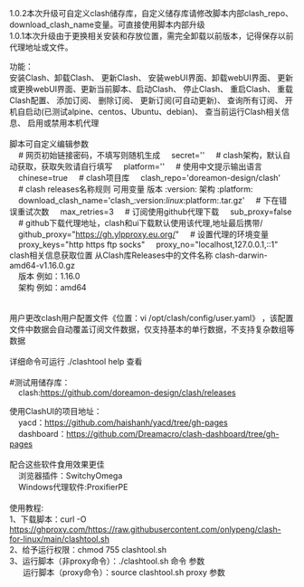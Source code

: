 1.0.2本次升级可自定义clash储存库，自定义储存库请修改脚本内部clash_repo、download_clash_name变量。可直接使用脚本内部升级<br>
1.0.1本次升级由于更换相关安装和存放位置，需完全卸载以前版本，记得保存以前代理地址或文件。<br>

功能：<br>
 安装Clash、卸载Clash、 更新Clash、 安装webUI界面、卸载webUI界面、 更新或更换webUI界面、更新当前脚本、启动Clash、 停止Clash、 重启Clash、 重载Clash配置、 添加订阅、 删除订阅、 更新订阅(可自动更新)、 查询所有订阅、 开机自启动(已测试alpine、centos、Ubuntu、debian)、 查当前运行Clash相关信息、 启用或禁用本机代理<br>
<br>
脚本可自定义编辑参数<br>
&nbsp;&nbsp;&nbsp;&nbsp;# 网页初始链接密码，不填写则随机生成
&nbsp;&nbsp;&nbsp;&nbsp;secret=''
&nbsp;&nbsp;&nbsp;&nbsp;# clash架构，默认自动获取，获取失败请自行填写
&nbsp;&nbsp;&nbsp;&nbsp;platform=''
&nbsp;&nbsp;&nbsp;&nbsp;# 使用中文提示输出语言
&nbsp;&nbsp;&nbsp;&nbsp;chinese=true
&nbsp;&nbsp;&nbsp;&nbsp;# clash项目库
&nbsp;&nbsp;&nbsp;&nbsp;clash_repo='doreamon-design/clash'
&nbsp;&nbsp;&nbsp;&nbsp;# clash releases名称规则 可用变量 版本 :version: 架构 :platform:
&nbsp;&nbsp;&nbsp;&nbsp;download_clash_name='clash_:version:_linux_:platform:.tar.gz'
&nbsp;&nbsp;&nbsp;&nbsp;# 下在错误重试次数
&nbsp;&nbsp;&nbsp;&nbsp;max_retries=3
&nbsp;&nbsp;&nbsp;&nbsp;# 订阅使用github代理下载
&nbsp;&nbsp;&nbsp;&nbsp;sub_proxy=false
&nbsp;&nbsp;&nbsp;&nbsp;# github下载代理地址，clash和ui下载默认使用该代理,地址最后携带/
&nbsp;&nbsp;&nbsp;&nbsp;github_proxy="https://gh.ylpproxy.eu.org/"
&nbsp;&nbsp;&nbsp;&nbsp;# 设置代理的环境变量
&nbsp;&nbsp;&nbsp;&nbsp;proxy_keys="http https ftp socks"
&nbsp;&nbsp;&nbsp;&nbsp;proxy_no="localhost,127.0.0.1,::1"
<br>
clash相关信息获取位置 从Clash库Releases中的文件名称 clash-darwin-amd64-v1.16.0.gz<br>
&nbsp;&nbsp;&nbsp;&nbsp;版本 例如：1.16.0<br>
&nbsp;&nbsp;&nbsp;&nbsp;架构 例如：amd64<br>    
<br>
用户更改clash用户配置文件《位置：vi /opt/clash/config/user.yaml》 ，该配置文件中数据会自动覆盖订阅文件数据，仅支持基本的单行数据，不支持复杂数组等数据<br>
<br>
详细命令可运行 ./clashtool help 查看<br>
<br>
#测试用储存库：<br>
&nbsp;&nbsp;&nbsp;&nbsp;clash:https://github.com/doreamon-design/clash/releases<br>

使用ClashUI的项目地址：<br>
&nbsp;&nbsp;&nbsp;&nbsp;yacd：https://github.com/haishanh/yacd/tree/gh-pages<br>
&nbsp;&nbsp;&nbsp;&nbsp;dashboard：https://github.com/Dreamacro/clash-dashboard/tree/gh-pages<br>
<br>
配合这些软件食用效果更佳<br>
&nbsp;&nbsp;&nbsp;&nbsp;浏览器插件：SwitchyOmega<br>
&nbsp;&nbsp;&nbsp;&nbsp;Windows代理软件:ProxifierPE<br>
<br>
使用教程:<br>
1、下载脚本：curl -O https://ghproxy.com/https://raw.githubusercontent.com/onlypeng/clash-for-linux/main/clashtool.sh<br>
2、给予运行权限：chmod 755 clashtool.sh<br>
3、运行脚本（非proxy命令）：./clashtool.sh 命令 参数<br>
&nbsp;&nbsp;&nbsp;&nbsp;&nbsp;&nbsp;运行脚本（proxy命令）：source clashtool.sh proxy 参数<br>